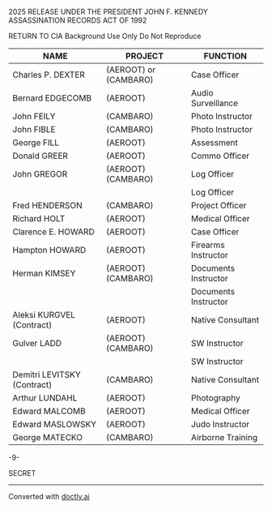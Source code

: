 2025 RELEASE UNDER THE PRESIDENT JOHN F. KENNEDY ASSASSINATION RECORDS ACT OF 1992

RETURN TO CIA
Background Use Only
Do Not Reproduce

| NAME                        | PROJECT               | FUNCTION             |
| --------------------------- | --------------------- | -------------------- |
| Charles P. DEXTER           | (AEROOT) or (CAMBARO) | Case Officer         |
| Bernard EDGECOMB            | (AEROOT)              | Audio Surveillance   |
| John FEILY                  | (CAMBARO)             | Photo Instructor     |
| John FIBLE                  | (CAMBARO)             | Photo Instructor     |
| George FILL                 | (AEROOT)              | Assessment           |
| Donald GREER                | (AEROOT)              | Commo Officer        |
| John GREGOR                 | (AEROOT) (CAMBARO)    | Log Officer          |
|                             |                       | Log Officer          |
| Fred HENDERSON              | (CAMBARO)             | Project Officer      |
| Richard HOLT                | (AEROOT)              | Medical Officer      |
| Clarence E. HOWARD          | (AEROOT)              | Case Officer         |
| Hampton HOWARD              | (AEROOT)              | Firearms Instructor  |
| Herman KIMSEY               | (AEROOT) (CAMBARO)    | Documents Instructor |
|                             |                       | Documents Instructor |
| Aleksi KURGVEL (Contract)   | (AEROOT)              | Native Consultant    |
| Gulver LADD                 | (AEROOT) (CAMBARO)    | SW Instructor        |
|                             |                       | SW Instructor        |
| Demitri LEVITSKY (Contract) | (CAMBARO)             | Native Consultant    |
| Arthur LUNDAHL              | (AEROOT)              | Photography          |
| Edward MALCOMB              | (AEROOT)              | Medical Officer      |
| Edward MASLOWSKY            | (AEROOT)              | Judo Instructor      |
| George MATECKO              | (CAMBARO)             | Airborne Training    |

-9-

SECRET


---
Converted with [doctly.ai](https://doctly.ai)